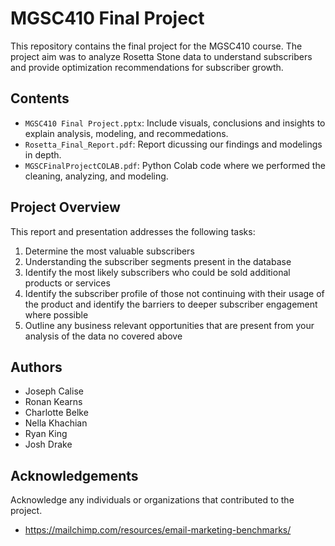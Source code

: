 # MGSC410 Final Project

This repository contains the final project for the MGSC410 course. The project aim was to analyze Rosetta Stone data to understand subscribers and provide optimization recommendations for subscriber growth. 
 
## Contents

- `MGSC410 Final Project.pptx`: Include visuals, conclusions and insights to explain analysis, modeling, and recommedations.
- `Rosetta_Final_Report.pdf`: Report dicussing our findings and modelings in depth.
- `MGSCFinalProjectCOLAB.pdf`: Python Colab code where we performed the cleaning, analyzing, and modeling.

## Project Overview

This report and presentation addresses the following tasks:

1. Determine the most valuable subscribers
2. Understanding the subscriber segments present in the database
3. Identify the most likely subscribers who could be sold additional products or services
4. Identify the subscriber profile of those not continuing with their usage of the product and identify the barriers to deeper subscriber engagement where possible
5. Outline any business relevant opportunities that are present from your analysis of the data no covered above


## Authors
- Joseph Calise
- Ronan Kearns
- Charlotte Belke
- Nella Khachian
- Ryan King
- Josh Drake

## Acknowledgements

Acknowledge any individuals or organizations that contributed to the project.
- https://mailchimp.com/resources/email-marketing-benchmarks/